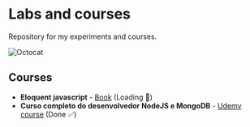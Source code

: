 # Labs and courses
Repository for my experiments and courses.

![Octocat](https://dwa5x7aod66zk.cloudfront.net/assets/labtocat-be5eee0434960a8f73e54910df8e87b8a5a3b2d651c0b301670c04a9cc26a70f.png)


## Courses

* **Eloquent javascript** - [Book](https://github.com/braziljs/eloquente-javascript) (Loading :arrows_counterclockwise:)
* **Curso completo do desenvolvedor NodeJS e MongoDB** - [Udemy course](https://www.udemy.com/curso-completo-do-desenvolvedor-nodejs/) (Done :white_check_mark:)